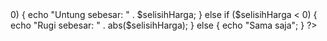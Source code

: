 <?php
// Input harga beli dan harga jual
$hargaBeli = 15000;
$hargaJual = 30000;

// Hitung selisih harga jual dan beli
$selisihHarga = $hargaJual - $hargaBeli;

// Cek apakah mendapatkan keuntungan atau kerugian
if ($selisihHarga > 0) {
    echo "Untung sebesar: " . $selisihHarga;
} else if ($selisihHarga < 0) {
    echo "Rugi sebesar: " . abs($selisihHarga);
} else {
    echo "Sama saja";
}
?>
